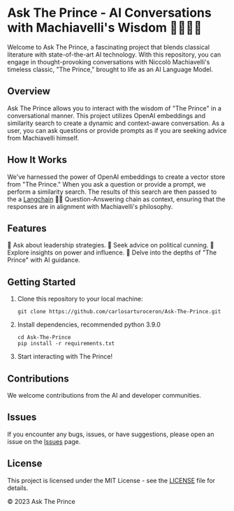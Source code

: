 # Ask The Prince - AI Conversations with Machiavelli's Wisdom 🦜🔗🤖📖

Welcome to Ask The Prince, a fascinating project that blends classical literature with state-of-the-art AI technology. With this repository, you can engage in thought-provoking conversations with Niccolò Machiavelli's timeless classic, "The Prince," brought to life as an AI Language Model.

## Overview

Ask The Prince allows you to interact with the wisdom of "The Prince" in a conversational manner. This project utilizes OpenAI embeddings and similarity search to create a dynamic and context-aware conversation. As a user, you can ask questions or provide prompts as if you are seeking advice from Machiavelli himself.

## How It Works

We've harnessed the power of OpenAI embeddings to create a vector store from "The Prince." When you ask a question or provide a prompt, we perform a similarity search. The results of this search are then passed to the a [Langchain](https://python.langchain.com/docs/get_started/introduction) 🦜🔗 Question-Answering chain as context, ensuring that the responses are in alignment with Machiavelli's philosophy.

## Features

🔹 Ask about leadership strategies.
🔹 Seek advice on political cunning.
🔹 Explore insights on power and influence.
🔹 Delve into the depths of "The Prince" with AI guidance.

## Getting Started

1. Clone this repository to your local machine:

   ```shell
   git clone https://github.com/carlosarturoceron/Ask-The-Prince.git
   ```
2. Install dependencies, recommended python 3.9.0

   ```shell
   cd Ask-The-Prince
   pip install -r requirements.txt
   ```

3. Start interacting with The Prince!

## Contributions

We welcome contributions from the AI and developer communities.

## Issues

If you encounter any bugs, issues, or have suggestions, please open an issue on the [Issues](https://github.com/carlosarturoceron/Ask-The-Prince/issues) page.

## License

This project is licensed under the MIT License - see the [LICENSE](LICENSE) file for details.

© 2023 Ask The Prince
